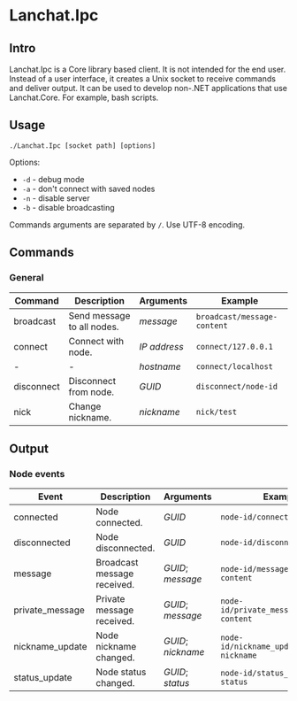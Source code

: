 # Lanchat.Ipc

## Intro
Lanchat.Ipc is a Core library based client. It is not intended for the end user.
Instead of a user interface, it creates a Unix socket to receive commands and deliver output.
It can be used to develop non-.NET applications that use Lanchat.Core. For example, bash scripts.

## Usage

`./Lanchat.Ipc [socket path] [options]`

Options:
* `-d` - debug mode
* `-a` - don't connect with saved nodes
* `-n` - disable server
* `-b` - disable broadcasting

Commands arguments are separated by `/`. Use UTF-8 encoding.

## Commands

### General

| Command    | Description                | Arguments    | Example                     |
|------------|----------------------------|--------------|-----------------------------|
| broadcast  | Send message to all nodes. | *message*    | `broadcast/message-content` |
| connect    | Connect with node.         | *IP address* | `connect/127.0.0.1`         |
| -          | -                          | *hostname*   | `connect/localhost`         |
| disconnect | Disconnect from node.      | *GUID*       | `disconnect/node-id`        |
| nick       | Change nickname.           | *nickname*   | `nick/test`                 |

## Output

### Node events
| Event           | Description                 | Arguments          | Example                                   |
|-----------------|-----------------------------|--------------------|-------------------------------------------|
| connected       | Node connected.             | *GUID*             | `node-id/connected`                       |
| disconnected    | Node disconnected.          | *GUID*             | `node-id/disconnected`                    |
| message         | Broadcast message received. | *GUID*; *message*  | `node-id/message/message-content`         |
| private_message | Private message received.   | *GUID*; *message*  | `node-id/private_message/message-content` |
| nickname_update | Node nickname changed.      | *GUID*; *nickname* | `node-id/nickname_update/new-nickname`    |
| status_update   | Node status changed.        | *GUID*; *status*   | `node-id/status_update/new-status`        |